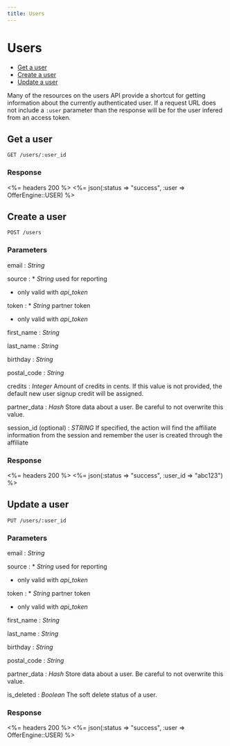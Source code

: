 ```yaml
---
title: Users
---
```


# Users

* [Get a user](/v1/users/#get-a-user)
* [Create a user](/v1/users/#create-a-user)
* [Update a user](/v1/users/#update-a-user)

Many of the resources on the users API provide a shortcut for getting
information about the currently authenticated user. If a request URL
does not include a `:user` parameter than the response will be for the
user infered from an access token.


## Get a user

    GET /users/:user_id

### Response

<%= headers 200 %>
<%= json(:status => "success", :user => OfferEngine::USER) %>



## Create a user

    POST /users


### Parameters

email
: _String_

source
: * _String_ used for reporting
  * only valid with _api_token_

token
: * _String_ partner token
  * only valid with _api_token_

first_name
: _String_

last_name
: _String_

birthday
: _String_

postal_code
: _String_

credits
: _Integer_ Amount of credits in cents. If this value is not provided, the default new user signup credit will be assigned.

partner_data
: _Hash_ Store data about a user.  Be careful to not overwrite this value.

session_id (optional)
: _STRING_ If specified, the action will find the affiliate information from the session and remember the user is created through the affiliate

### Response

<%= headers 200 %>
<%= json(:status => "success", :user_id => "abc123") %>


## Update a user

    PUT /users/:user_id


### Parameters

email
: _String_

source
: * _String_ used for reporting
  * only valid with _api_token_

token
: * _String_ partner token
  * only valid with _api_token_

first_name
: _String_

last_name
: _String_

birthday
: _String_

postal_code
: _String_

partner_data
: _Hash_ Store data about a user.  Be careful to not overwrite this value.

is_deleted
: _Boolean_ The soft delete status of a user.

### Response

<%= headers 200 %>
<%= json(:status => "success", :user => OfferEngine::USER) %>
